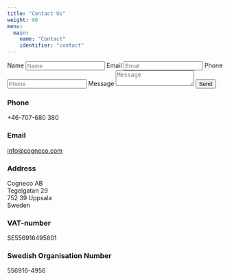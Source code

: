 ```yaml
---
title: "Contact Us"
weight: 90
menu:
  main:
    name: "Contact"
    identifier: "contact"
---
```


<form action="https://inbound.binotype.com/message/eyJhbGciOiJIUzI1NiIsInR5cCI6IkpXVCJ9.eyJpc3MiOiJiaW5vdHlwZSIsImlhdCI6MTYxNDg5NDE3NSwidGl0bGUiOiJDb250YWN0IFJlcXVlc3QiLCJyZXR1cm4iOnsic3VjY2VzcyI6Imh0dHBzOi8vY29nbmVjby5jb20vY29udGFjdC90aGFua3MiLCJmYWlsdXJlIjoiaHR0cHM6Ly9jb2duZWNvLmNvbS9jb250YWN0L2ZhaWxlZCJ9LCJzbGFjayI6eyJzZWNyZXQiOiJjTkFRWXJpbjQzeW90OGNKNzdvb2FLLU9QMHBfQzFNd2tldERmdWREQms4UFNUaHAxWTB6SEFMdVBXRXgyRGZQY201Znh1Mjd6X3pVcjJjIiwiY2hhbm5lbCI6IkMwMVBURzM0S05LIn19.C09txbwbBS35RVdFreThxg6HSJjWjjkCEfRC7fZ7TXo" method="POST" enctype="multipart/form-data">
<label for="name">Name</label>
<input type="text" name="name" placeholder="Name"/>
<label for="email">Email</label>
<input type="email" name="email" placeholder="Email"/>
<label for="phone">Phone</label>
<input type="phone" name="phone" placeholder="Phone"/>
<label for="message">Message</label>
<textarea name="message" placeholder="Message"></textarea>
<button type="submit">Send</button>
</form>

### Phone
+46-707-680 380

### Email
[info@cogneco.com](mailto:info@cogneco.com)

### Address
Cogneco AB\
Tegelgatan 29\
752 39 Uppsala\
Sweden

### VAT-number
SE556916495601

### Swedish Organisation Number
556916-4956

